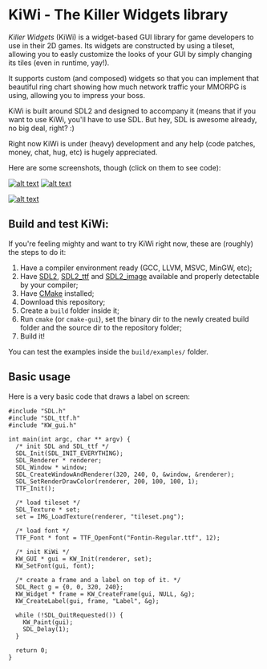 KiWi - The Killer Widgets library
=================================

*Killer Widgets* (KiWi) is a widget-based GUI library for game developers to use in their 2D games. Its widgets are constructed by using a tileset, allowing you to easly customize the looks of your GUI by simply changing its tiles (even in runtime, yay!).

It supports custom (and composed) widgets so that you can implement that beautiful ring chart showing how much network traffic your MMORPG is using, allowing you to impress your boss.

KiWi is built around SDL2 and designed to accompany it (means that if you want to use KiWi, you'll have to use SDL. But hey, SDL is awesome already, no big deal, right? :)

Right now KiWi is under (heavy) development and any help (code patches, money, chat, hug, etc) is hugely appreciated.

Here are some screenshots, though (click on them to see code):

[![alt text](https://raw.githubusercontent.com/leonardo2d/KiWi/master/examples/playground/playground-screenshot.png "Playground screenshot")](https://github.com/leonardo2d/KiWi/blob/master/examples/playground/playground.c)
[![alt text](https://raw.githubusercontent.com/leonardo2d/KiWi/master/examples/frame-family/frame-family-screenshot.png "A Family of Frames")](https://github.com/leonardo2d/KiWi/blob/master/examples/frame-family/frame-family.c)

[![alt text](https://raw.githubusercontent.com/leonardo2d/KiWi/master/examples/editbox/editbox-screenshot.png "Two Editboxes and a button")](https://github.com/leonardo2d/KiWi/blob/master/examples/editbox/editbox.c)

## Build and test KiWi:

If you're feeling mighty and want to try KiWi right now, these are (roughly) the steps to do it:

1. Have a compiler environment ready (GCC, LLVM, MSVC, MinGW, etc);
2. Have [SDL2], [SDL2_ttf] and [SDL2_image] available and properly detectable by your compiler;
3. Have [CMake](http://cmake.org) installed;
4. Download this repository;
5. Create a `build` folder inside it;
6. Run `cmake` (or `cmake-gui`), set the binary dir to the newly created build folder and the source dir to the repository folder;
7. Build it!

You can test the examples inside the `build/examples/` folder.

## Basic usage

Here is a very basic code that draws a label on screen:

```
#include "SDL.h"
#include "SDL_ttf.h"
#include "KW_gui.h"

int main(int argc, char ** argv) {
  /* init SDL and SDL_ttf */
  SDL_Init(SDL_INIT_EVERYTHING);
  SDL_Renderer * renderer;
  SDL_Window * window;
  SDL_CreateWindowAndRenderer(320, 240, 0, &window, &renderer);
  SDL_SetRenderDrawColor(renderer, 200, 100, 100, 1);
  TTF_Init();
  
  /* load tileset */
  SDL_Texture * set;
  set = IMG_LoadTexture(renderer, "tileset.png");
  
  /* load font */
  TTF_Font * font = TTF_OpenFont("Fontin-Regular.ttf", 12);
  
  /* init KiWi */
  KW_GUI * gui = KW_Init(renderer, set);
  KW_SetFont(gui, font);
  
  /* create a frame and a label on top of it. */
  SDL_Rect g = {0, 0, 320, 240};
  KW_Widget * frame = KW_CreateFrame(gui, NULL, &g);
  KW_CreateLabel(gui, frame, "Label", &g);
  
  while (!SDL_QuitRequested()) {
    KW_Paint(gui);
    SDL_Delay(1);
  }
  
  return 0;
}
```

[SDL2]: http://libsdl.org
[SDL2_ttf]: https://www.libsdl.org/projects/SDL_ttf/
[SDL2_image]: https://www.libsdl.org/projects/SDL_image/
